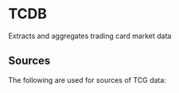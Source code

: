 # TCDB
Extracts and aggregates trading card market data 

## Sources
The following are used for sources of TCG data:
